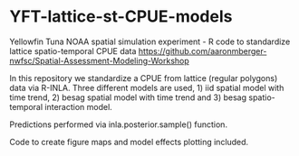 # YFT-lattice-st-CPUE-models
Yellowfin Tuna NOAA spatial simulation experiment - R code to standardize lattice spatio-temporal CPUE data
https://github.com/aaronmberger-nwfsc/Spatial-Assessment-Modeling-Workshop

In this repository we standardize a CPUE from lattice (regular polygons) data via R-INLA. Three different models are used, 1) iid spatial model with time trend, 2) besag spatial model with time trend and 3) besag spatio-temporal interaction model.

Predictions performed via inla.posterior.sample() function.

Code to create figure maps and model effects plotting included.
